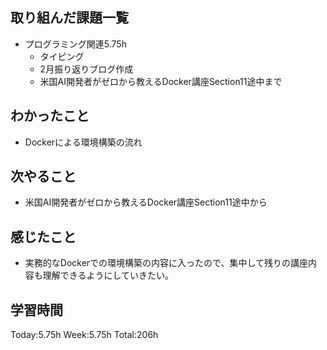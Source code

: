 ## 取り組んだ課題一覧
- プログラミング関連5.75h
    - タイピング
    - 2月振り返りブログ作成
    - 米国AI開発者がゼロから教えるDocker講座Section11途中まで
## わかったこと
- Dockerによる環境構築の流れ
## 次やること
- 米国AI開発者がゼロから教えるDocker講座Section11途中から
## 感じたこと
- 実務的なDockerでの環境構築の内容に入ったので、集中して残りの講座内容も理解できるようにしていきたい。
## 学習時間
Today:5.75h Week:5.75h Total:206h